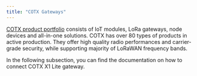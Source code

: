 ```yaml
---
title: "COTX Gateways"
---
```


[COTX product portfolio](https://www.cotxnetworks.com/) consists of IoT modules, LoRa gateways, node devices and all-in-one solutions. COTX has over 80 types of products in active production. They offer high quality radio performances and carrier-grade security, while supporting majority of LoRaWAN frequency bands.                                                                                                                                                                                                                                                                                                            
 
In the following subsection, you can find the documentation on how to connect COTX X1 Lite gateway.
